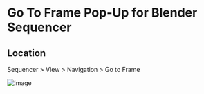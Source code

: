 # Go To Frame Pop-Up for Blender Sequencer

## Location
Sequencer > View > Navigation > Go to Frame

![image](https://github.com/tin2tin/go_to_frame/assets/1322593/f790e0b8-4574-44fe-b82e-c27aa79f519e)

